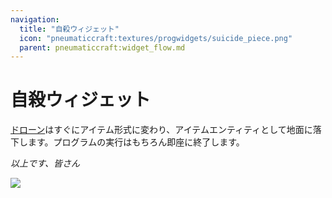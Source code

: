 ```yaml
---
navigation:
  title: "自殺ウィジェット"
  icon: "pneumaticcraft:textures/progwidgets/suicide_piece.png"
  parent: pneumaticcraft:widget_flow.md
---
```


# 自殺ウィジェット

[ドローン](../tools/drone.md)はすぐにアイテム形式に変わり、アイテムエンティティとして地面に落下します。プログラムの実行はもちろん即座に終了します。

*以上です、皆さん*

![](suicide_piece.png)

